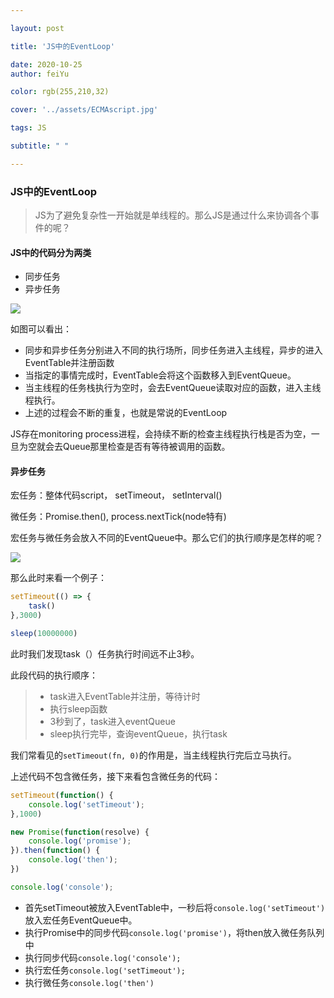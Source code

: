 ```yaml
---

layout: post

title: 'JS中的EventLoop'

date: 2020-10-25
author: feiYu

color: rgb(255,210,32)

cover: '../assets/ECMAscript.jpg'

tags: JS

subtitle: " "

---
```



### JS中的EventLoop

> JS为了避免复杂性一开始就是单线程的。那么JS是通过什么来协调各个事件的呢？

#### JS中的代码分为两类

+ 同步任务
+ 异步任务

![](..\..\..\assets\images\eventLoop.jpg)

如图可以看出：

+ 同步和异步任务分别进入不同的执行场所，同步任务进入主线程，异步的进入EventTable并注册函数
+ 当指定的事情完成时，EventTable会将这个函数移入到EventQueue。
+ 当主线程的任务栈执行为空时，会去EventQueue读取对应的函数，进入主线程执行。
+ 上述的过程会不断的重复，也就是常说的EventLoop



JS存在monitoring process进程，会持续不断的检查主线程执行栈是否为空，一旦为空就会去Queue那里检查是否有等待被调用的函数。



#### 异步任务

宏任务：整体代码script， setTimeout， setInterval()

微任务：Promise.then(), process.nextTick(node特有) 

宏任务与微任务会放入不同的EventQueue中。那么它们的执行顺序是怎样的呢？

![](..\..\..\assets\images\eventLoop2.jpg)

那么此时来看一个例子：

```js
setTimeout(() => {
    task()
},3000)

sleep(10000000)
```



此时我们发现task（）任务执行时间远不止3秒。

此段代码的执行顺序：

> + task进入EventTable并注册，等待计时
> + 执行sleep函数
> + 3秒到了，task进入eventQueue
> + sleep执行完毕，查询eventQueue，执行task

我们常看见的`setTimeout(fn, 0)`的作用是，当主线程执行完后立马执行。  

上述代码不包含微任务，接下来看包含微任务的代码：

```javascript
setTimeout(function() {
    console.log('setTimeout');
},1000)

new Promise(function(resolve) {
    console.log('promise');
}).then(function() {
    console.log('then');
})

console.log('console');
```

+ 首先setTimeout被放入EventTable中，一秒后将`console.log('setTimeout')`放入宏任务EventQueue中。
+ 执行Promise中的同步代码`console.log('promise')`，将then放入微任务队列中
+ 执行同步代码`console.log('console');`
+ 执行宏任务`console.log('setTimeout');`
+ 执行微任务`console.log('then')`